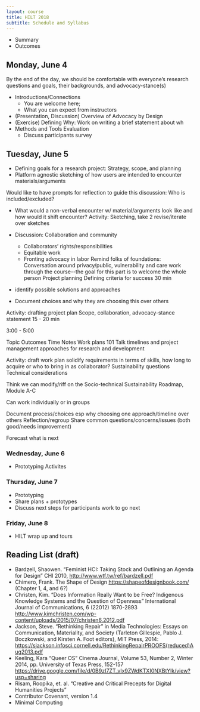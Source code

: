 ```yaml
---
layout: course
title: HILT 2018
subtitle: Schedule and Syllabus
---
```


- Summary
- Outcomes

## Monday, June 4

By the end of the day, we should be comfortable with everyone’s research questions and goals, their backgrounds, and advocacy-stance(s)

- Introductions/Connections
  - You are welcome here;
  - What you can expect from instructors
- (Presentation, Discussion) Overview of Advocacy by Design
- (Exercise) Defining Why: Work on writing a brief statement about wh
- Methods and Tools Evaluation
  - Discuss participants survey

## Tuesday, June 5

- Defining goals for a research project: Strategy, scope, and planning
- Platform agnostic sketching of how users are intended to encounter materials/arguments

Would like to have prompts for reflection to guide this discussion:
Who is included/excluded?
- What would a non-verbal encounter w/ material/arguments look like and how would it shift encounter?
Activity: Sketching, take 2
revise/iterate over sketches 


- Discussion: Collaboration and community
  - Collaborators’ rights/responsibilities
  - Equitable work
  - Fronting advocacy in labor
Remind folks of foundations: Conversation around privacy/public, vulnerability and care work through the course--the goal for this part is to welcome the whole person 
Project planning
Defining criteria for success
30 min
- identify possible solutions and approaches
- Document choices and why they are choosing this over others


Activity: drafting project plan
Scope, collaboration, advocacy-stance statement
15 - 20 min



3:00 - 5:00

Topic
Outcomes
Time
Notes
Work plans 101
Talk timelines and project management approaches for research and development






Activity: draft work plan
solidify requirements in terms of skills, how long to acquire or who to bring in as collaborator? Sustainability questions
Technical considerations


Think we can modify/riff on the Socio-technical Sustainability Roadmap, Module A-C

Can work individually or in groups

Document process/choices esp why choosing one approach/timeline over others
Reflection/regroup
Share common questions/concerns/issues (both good/needs improvement)

Forecast what is next


### Wednesday, June 6

-  Prototyping Activites


### Thursday, June 7

- Prototyping
- Share plans + prototypes
- Discuss next steps for participants work to go next

### Friday, June 8

- HILT wrap up and tours


## Reading List (draft)

- Bardzell, Shaowen. “Feminist HCI: Taking Stock and Outlining an Agenda for Design” CHI 2010, http://www.wtf.tw/ref/bardzell.pdf 
- Chimero, Frank. The Shape of Design https://shapeofdesignbook.com/ (Chapter 1, 4, and 6?)
- Christen, Kim. “Does Information Really Want to be Free? Indigenous Knowledge Systems and the Question of Openness” International Journal of Communications, 6 (22012) 1870-2893 
http://www.kimchristen.com/wp-content/uploads/2015/07/christen6.2012.pdf 
- Jackson, Steve. “Rethinking Repair” in Media Technologies: Essays on Communication, Materiality, and Society (Tarleton Gillespie, Pablo J. Boczkowski, and Kirsten A. Foot
editors), MIT Press, 2014: https://sjackson.infosci.cornell.edu/RethinkingRepairPROOFS(reduced)Aug2013.pdf 
- Keeling, Kara “Queer OS” Cinema Journal, Volume 53, Number 2, Winter 2014, pp. University of Texas Press, 152-157 https://drive.google.com/file/d/0B9zI7ZT_vIx9ZWdKTXI0NXBtYlk/view?usp=sharing
- Risam, Roopika, et. al. “Creative and Critical Precepts for Digital Humanities Projects”
- Contributor Covenant, version 1.4
- Minimal Computing

